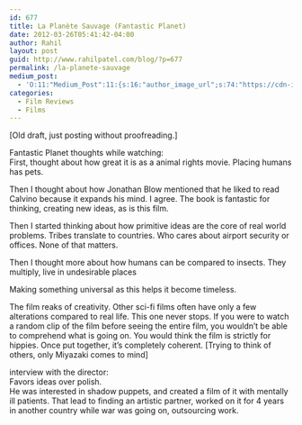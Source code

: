 ```yaml
---
id: 677
title: La Planète Sauvage (Fantastic Planet)
date: 2012-03-26T05:41:42-04:00
author: Rahil
layout: post
guid: http://www.rahilpatel.com/blog/?p=677
permalink: /la-planete-sauvage
medium_post:
  - 'O:11:"Medium_Post":11:{s:16:"author_image_url";s:74:"https://cdn-images-1.medium.com/fit/c/200/200/1*dmbNkD5D-u45r44go_cf0g.png";s:10:"author_url";s:28:"https://medium.com/@rahil627";s:11:"byline_name";N;s:12:"byline_email";N;s:10:"cross_link";s:2:"no";s:2:"id";s:12:"97f06914eb1b";s:21:"follower_notification";s:3:"yes";s:7:"license";s:19:"all-rights-reserved";s:14:"publication_id";s:12:"7a04709b0155";s:6:"status";s:6:"public";s:3:"url";s:82:"https://medium.com/@rahil627/la-plan%C3%A8te-sauvage-fantastic-planet-97f06914eb1b";}'
categories:
  - Film Reviews
  - Films
---
```

[Old draft, just posting without proofreading.]

Fantastic Planet thoughts while watching:  
First, thought about how great it is as a animal rights movie. Placing humans has pets.

Then I thought about how Jonathan Blow mentioned that he liked to read Calvino because it expands his mind. I agree. The book is fantastic for thinking, creating new ideas, as is this film.

Then I started thinking about how primitive ideas are the core of real world problems. Tribes translate to countries. Who cares about airport security or offices. None of that matters.

Then I thought more about how humans can be compared to insects. They multiply, live in undesirable places

Making something universal as this helps it become timeless.

The film reaks of creativity. Other sci-fi films often have only a few alterations compared to real life. This one never stops. If you were to watch a random clip of the film before seeing the entire film, you wouldn&#8217;t be able to comprehend what is going on. You would think the film is strictly for hippies. Once put together, it&#8217;s completely coherent. [Trying to think of others, only Miyazaki comes to mind]

interview with the director:  
Favors ideas over polish.  
He was interested in shadow puppets, and created a film of it with mentally ill patients. That lead to finding an artistic partner, worked on it for 4 years in another country while war was going on, outsourcing work.